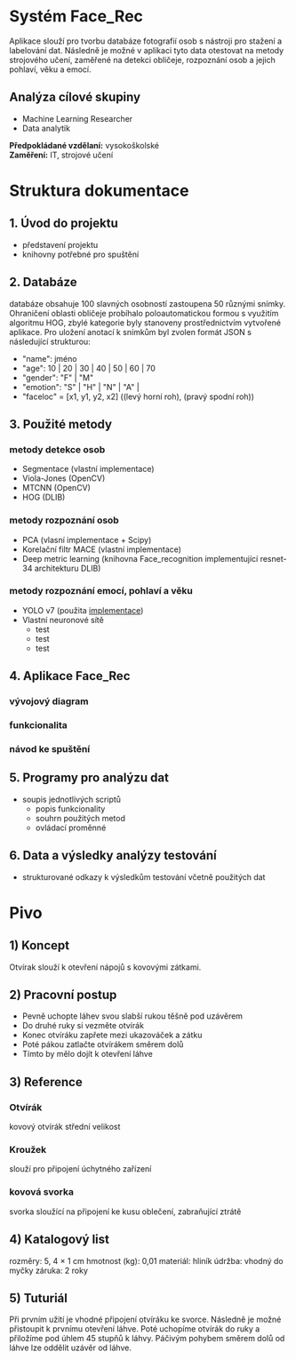 # Systém Face_Rec 

Aplikace slouží pro tvorbu databáze fotografií osob s nástroji pro stažení a labelování dat. Následně je možné v aplikaci tyto data otestovat na metody strojového učení, zaměřené na detekci obličeje, rozpoznání osob a jejich pohlaví, věku a emocí.

## Analýza cílové skupiny

- Machine Learning Researcher
- Data analytik

**Předpokládané vzdělaní:** vysokoškolské <br/>
**Zaměření:** IT, strojové učení <br/>

# Struktura dokumentace

## 1. Úvod do projektu
 - představení projektu
 - knihovny potřebné pro spuštění
## 2. Databáze
databáze obsahuje 100 slavných osobností zastoupena 50 různými snímky. Ohraničení oblasti obličeje probíhalo poloautomatickou formou s využitím algoritmu HOG, zbylé kategorie byly stanoveny prostřednictvím vytvořené aplikace. Pro uložení anotací k snímkům byl zvolen formát JSON s následující strukturou:
- "name": jméno
- "age": 10 | 20 | 30 | 40 | 50 | 60 | 70
- "gender": "F" | "M"
- "emotion": "S" | "H" | "N"  | "A" |
- "faceloc" = [x1, y1, y2, x2] ((levý horní roh), (pravý spodní roh))

## 3. Použité metody
### metody detekce osob
- Segmentace (vlastní implementace)
- Viola-Jones (OpenCV)
- MTCNN (OpenCV)
- HOG (DLIB)
### metody rozpoznání osob
- PCA (vlasní implementace + Scipy)
- Korelační filtr MACE (vlastní implementace)
- Deep metric learning (knihovna Face_recognition implementující resnet-34 architekturu DLIB)
### metody rozpoznání emocí, pohlaví a věku
- YOLO v7 (použita [implementace](https://github.com/WongKinYiu/yolov7))
- Vlastní neuronové sítě
  - test
  - test
  - test
## 4. Aplikace Face_Rec
### vývojový diagram
### funkcionalita
### návod ke spuštění

## 5. Programy pro analýzu dat
- soupis jednotlivých scriptů
  - popis funkcionality
  - souhrn použitých metod
  - ovládací proměnné
## 6. Data a výsledky analýzy testování
- strukturované odkazy k výsledkům testování včetně použitých dat

# Pivo

## 1) Koncept

Otvírak slouží k otevření nápojů s kovovými zátkami.

## 2) Pracovní postup

+ Pevně uchopte láhev svou slabší rukou těšně pod uzávěrem
+ Do druhé ruky si vezměte otvírák
+ Konec otvíráku zapřete mezi ukazováček a zátku
+ Poté pákou zatlačte otvírákem směrem dolů
+ Tímto by mělo dojít k otevření láhve

## 3) Reference

### Otvírák
kovový otvírák střední velikost

### Kroužek

slouží pro připojení úchytného zařízení

###  kovová svorka

svorka sloužící na připojení ke kusu oblečení, zabraňující ztrátě

## 4) Katalogový list


rozměry: 5, 4 × 1 cm
hmotnost (kg): 0,01
materiál: hliník
údržba: vhodný do myčky
záruka: 2 roky

## 5) Tuturiál

Při prvním užití je vhodné připojení otvíráku ke svorce. Následně je možné přistoupit k prvnímu otevření láhve. Poté uchopíme otvírák do ruky a přiložíme pod úhlem 45 stupňů k láhvy. Páčivým pohybem směrem dolů od láhve lze oddělit uzávěr od láhve.
